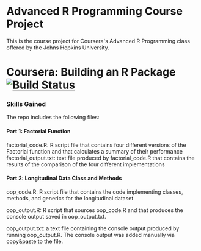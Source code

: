 # Advanced R Programming Course Project
This is the course project for Coursera's Advanced R Programming class offered by the Johns Hopkins University.

# Coursera: Building an R Package [![Build Status](https://travis-ci.org/ZeroStack/week2.svg?branch=master)](https://travis-ci.org/ZeroStack/week2)

### Skills Gained
The repo includes the following files:

#### Part 1: Factorial Function

factorial_code.R: R script file that contains four different versions of the Factorial function and that calculates a summary of their performance
factorial_output.txt: text file produced by factorial_code.R that contains the results of the comparison of the four different implementations
#### Part 2: Longitudinal Data Class and Methods

oop_code.R: R script file that contains the code implementing classes, methods, and generics for the longitudinal dataset

oop_output.R: R script that sources oop_code.R and that produces the console output saved in oop_output.txt.

oop_output.txt: a text file containing the console output produced by running oop_output.R. The console output was added manually via copy&paste to the file.
